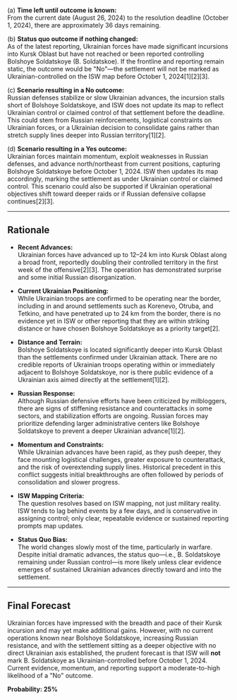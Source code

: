 (a) **Time left until outcome is known:**  
From the current date (August 26, 2024) to the resolution deadline (October 1, 2024), there are approximately 36 days remaining.

(b) **Status quo outcome if nothing changed:**  
As of the latest reporting, Ukrainian forces have made significant incursions into Kursk Oblast but have not reached or been reported controlling Bolshoye Soldatskoye (B. Soldatskoe). If the frontline and reporting remain static, the outcome would be "No"—the settlement will not be marked as Ukrainian-controlled on the ISW map before October 1, 2024[1][2][3].

(c) **Scenario resulting in a No outcome:**  
Russian defenses stabilize or slow Ukrainian advances, the incursion stalls short of Bolshoye Soldatskoye, and ISW does not update its map to reflect Ukrainian control or claimed control of that settlement before the deadline. This could stem from Russian reinforcements, logistical constraints on Ukrainian forces, or a Ukrainian decision to consolidate gains rather than stretch supply lines deeper into Russian territory[1][2].

(d) **Scenario resulting in a Yes outcome:**  
Ukrainian forces maintain momentum, exploit weaknesses in Russian defenses, and advance north/northeast from current positions, capturing Bolshoye Soldatskoye before October 1, 2024. ISW then updates its map accordingly, marking the settlement as under Ukrainian control or claimed control. This scenario could also be supported if Ukrainian operational objectives shift toward deeper raids or if Russian defensive collapse continues[2][3].

---

## Rationale

- **Recent Advances:**  
Ukrainian forces have advanced up to 12–24 km into Kursk Oblast along a broad front, reportedly doubling their controlled territory in the first week of the offensive[2][3]. The operation has demonstrated surprise and some initial Russian disorganization.

- **Current Ukrainian Positioning:**  
While Ukrainian troops are confirmed to be operating near the border, including in and around settlements such as Korenevo, Otruba, and Tetkino, and have penetrated up to 24 km from the border, there is no evidence yet in ISW or other reporting that they are within striking distance or have chosen Bolshoye Soldatskoye as a priority target[2].

- **Distance and Terrain:**  
Bolshoye Soldatskoye is located significantly deeper into Kursk Oblast than the settlements confirmed under Ukrainian attack. There are no credible reports of Ukrainian troops operating within or immediately adjacent to Bolshoye Soldatskoye, nor is there public evidence of a Ukrainian axis aimed directly at the settlement[1][2].

- **Russian Response:**  
Although Russian defensive efforts have been criticized by milbloggers, there are signs of stiffening resistance and counterattacks in some sectors, and stabilization efforts are ongoing. Russian forces may prioritize defending larger administrative centers like Bolshoye Soldatskoye to prevent a deeper Ukrainian advance[1][2].

- **Momentum and Constraints:**  
While Ukrainian advances have been rapid, as they push deeper, they face mounting logistical challenges, greater exposure to counterattack, and the risk of overextending supply lines. Historical precedent in this conflict suggests initial breakthroughs are often followed by periods of consolidation and slower progress.

- **ISW Mapping Criteria:**  
The question resolves based on ISW mapping, not just military reality. ISW tends to lag behind events by a few days, and is conservative in assigning control; only clear, repeatable evidence or sustained reporting prompts map updates.

- **Status Quo Bias:**  
The world changes slowly most of the time, particularly in warfare. Despite initial dramatic advances, the status quo—i.e., B. Soldatskoye remaining under Russian control—is more likely unless clear evidence emerges of sustained Ukrainian advances directly toward and into the settlement.

---

## Final Forecast

Ukrainian forces have impressed with the breadth and pace of their Kursk incursion and may yet make additional gains. However, with no current operations known near Bolshoye Soldatskoye, increasing Russian resistance, and with the settlement sitting as a deeper objective with no direct Ukrainian axis established, the prudent forecast is that ISW will **not** mark B. Soldatskoye as Ukrainian-controlled before October 1, 2024. Current evidence, momentum, and reporting support a moderate-to-high likelihood of a "No" outcome.

**Probability: 25%**
